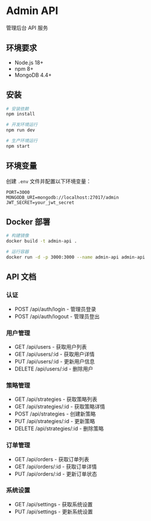 # Admin API

管理后台 API 服务

## 环境要求

- Node.js 18+
- npm 8+
- MongoDB 4.4+

## 安装

```bash
# 安装依赖
npm install

# 开发环境运行
npm run dev

# 生产环境运行
npm start
```

## 环境变量

创建 `.env` 文件并配置以下环境变量：

```env
PORT=3000
MONGODB_URI=mongodb://localhost:27017/admin
JWT_SECRET=your_jwt_secret
```

## Docker 部署

```bash
# 构建镜像
docker build -t admin-api .

# 运行容器
docker run -d -p 3000:3000 --name admin-api admin-api
```

## API 文档

### 认证

- POST /api/auth/login - 管理员登录
- POST /api/auth/logout - 管理员登出

### 用户管理

- GET /api/users - 获取用户列表
- GET /api/users/:id - 获取用户详情
- PUT /api/users/:id - 更新用户信息
- DELETE /api/users/:id - 删除用户

### 策略管理

- GET /api/strategies - 获取策略列表
- GET /api/strategies/:id - 获取策略详情
- POST /api/strategies - 创建新策略
- PUT /api/strategies/:id - 更新策略
- DELETE /api/strategies/:id - 删除策略

### 订单管理

- GET /api/orders - 获取订单列表
- GET /api/orders/:id - 获取订单详情
- PUT /api/orders/:id - 更新订单状态

### 系统设置

- GET /api/settings - 获取系统设置
- PUT /api/settings - 更新系统设置 